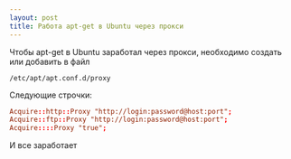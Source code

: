 ```yaml
---
layout: post
title: Работа apt-get в Ubuntu через прокси
---
```


Чтобы apt-get в Ubuntu заработал через прокси, необходимо создать или добавить в файл

```
/etc/apt/apt.conf.d/proxy
```

Следующие строчки:

``` conf
Acquire::http::Proxy "http://login:password@host:port";
Acquire::ftp::Proxy "http://login:password@host:port";
Acquire::::Proxy "true";
```

И все заработает
